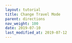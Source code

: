 ```yaml
---
layout: tutorial
title: Change Travel Mode
parent: directions
nav_weight: 100
date: 2019-07-10
last_modified_at: 2019-07-12
---
```

